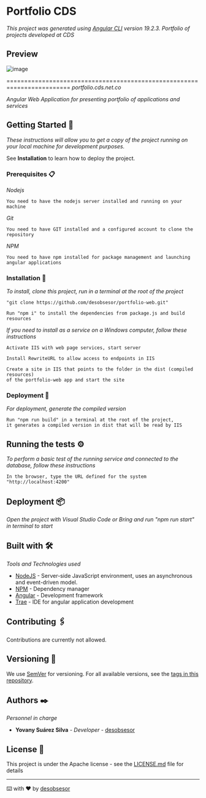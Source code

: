 # Portfolio CDS
_This project was generated using [Angular CLI](https://github.com/angular/angular-cli) version 19.2.3._
_Portfolio of projects developed at CDS_

## Preview

![image](./public/assets/screenshots/portfolio_web.png)

========================================================================
_portfolio.cds.net.co_

_Angular Web Application for presenting portfolio of applications and services_

## Getting Started 🚀

_These instructions will allow you to get a copy of the project running on your local machine for development purposes._

See **Installation** to learn how to deploy the project.

### Prerequisites 📋

_Nodejs_
```
You need to have the nodejs server installed and running on your machine
```
_Git_
```
You need to have GIT installed and a configured account to clone the repository
```
_NPM_
```
You need to have npm installed for package management and launching angular applications
```

### Installation 🔧

_To install, clone this project, run in a terminal at the root of the project_
```
"git clone https://github.com/desobsesor/portfolio-web.git"
```
```
Run "npm i" to install the dependencies from package.js and build resources
```

_If you need to install as a service on a Windows computer, follow these instructions_

```
Activate IIS with web page services, start server
```
```
Install RewriteURL to allow access to endpoints in IIS
```
```
Create a site in IIS that points to the folder in the dist (compiled resources) 
of the portfolio-web app and start the site
```

### Deployment 🔧

_For deployment, generate the compiled version_
```
Run "npm run build" in a terminal at the root of the project, 
it generates a compiled version in dist that will be read by IIS
```

## Running the tests ⚙️

_To perform a basic test of the running service and connected to the database, follow these instructions_
```
In the browser, type the URL defined for the system "http://localhost:4200"
```

## Deployment 📦

_Open the project with Visual Studio Code or Bring and run "npm run start" in terminal to start_

## Built with 🛠️

_Tools and Technologies used_

* [NodeJS](https://nodejs.org/es/) - Server-side JavaScript environment, uses an asynchronous and event-driven model.
* [NPM](https://www.npmjs.com/) - Dependency manager
* [Angular](https://angular.io/) - Development framework
* [Trae](https://trae.ai/) - IDE for angular application development


## Contributing 🖇️

Contributions are currently not allowed.

## Versioning 📌

We use [SemVer](http://semver.org/) for versioning. For all available versions, see the [tags in this repository](https://github.com/tu/proyecto/tags).

## Authors ✒️

_Personnel in charge_

* **Yovany Suárez Silva** - *Developer* - [desobsesor](https://github.com/desobsesor)

## License 📄

This project is under the Apache license - see the [LICENSE.md](LICENSE.md) file for details

---
⌨️ with ❤ by [desobsesor](https://github.com/desobsesor)
